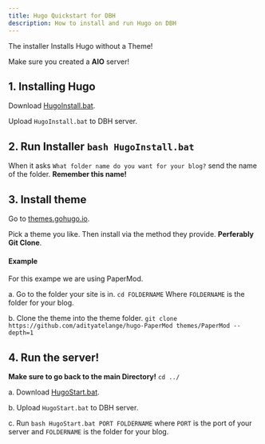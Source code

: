 ```yaml
---
title: Hugo Quickstart for DBH
description: How to install and run Hugo on DBH
---
```

The installer Installs Hugo without a Theme!

Make sure you created a **AIO** server!

## 1. Installing Hugo

  Download [HugoInstall.bat](./HugoInstall.bat).
  
  Upload `HugoInstall.bat` to DBH server.

## 2. Run Installer `bash HugoInstall.bat`
   
   When it asks `What folder name do you want for your blog?` send the name of the folder. **Remember this name!**

## 3. Install theme

  Go to [themes.gohugo.io](https://themes.gohugo.io).

  Pick a theme you like. Then install via the method they provide. **Perferably Git Clone**.

  #### Example
  
  For this exampe we are using PaperMod.
    
  a. Go to the folder your site is in. `cd FOLDERNAME` Where `FOLDERNAME` is the folder for your blog.
  
  b. Clone the theme into the theme folder. `git clone https://github.com/adityatelange/hugo-PaperMod themes/PaperMod --depth=1`

## 4. Run the server!

   **Make sure to go back to the main Directory!** `cd ../`

   a. Download [HugoStart.bat](./HugoStart.bat).

   b.   Upload `HugoStart.bat` to DBH server.

   c. Run `bash HugoStart.bat PORT FOLDERNAME` where `PORT` is the port of your server and `FOLDERNAME` is the folder for your blog.
  
